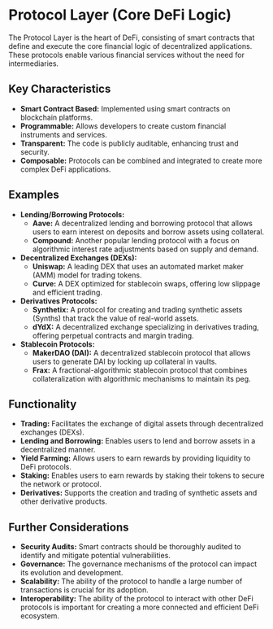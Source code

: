 # Protocol Layer (Core DeFi Logic)

The Protocol Layer is the heart of DeFi, consisting of smart contracts that define and execute the core financial logic of decentralized applications. These protocols enable various financial services without the need for intermediaries.

## Key Characteristics

- **Smart Contract Based:** Implemented using smart contracts on blockchain platforms.
- **Programmable:** Allows developers to create custom financial instruments and services.
- **Transparent:** The code is publicly auditable, enhancing trust and security.
- **Composable:** Protocols can be combined and integrated to create more complex DeFi applications.

## Examples

- **Lending/Borrowing Protocols:**
  - **Aave:** A decentralized lending and borrowing protocol that allows users to earn interest on deposits and borrow assets using collateral.
  - **Compound:** Another popular lending protocol with a focus on algorithmic interest rate adjustments based on supply and demand.
- **Decentralized Exchanges (DEXs):**
  - **Uniswap:** A leading DEX that uses an automated market maker (AMM) model for trading tokens.
  - **Curve:** A DEX optimized for stablecoin swaps, offering low slippage and efficient trading.
- **Derivatives Protocols:**
  - **Synthetix:** A protocol for creating and trading synthetic assets (Synths) that track the value of real-world assets.
  - **dYdX:** A decentralized exchange specializing in derivatives trading, offering perpetual contracts and margin trading.
- **Stablecoin Protocols:**
  - **MakerDAO (DAI):** A decentralized stablecoin protocol that allows users to generate DAI by locking up collateral in vaults.
  - **Frax:** A fractional-algorithmic stablecoin protocol that combines collateralization with algorithmic mechanisms to maintain its peg.

## Functionality

- **Trading:** Facilitates the exchange of digital assets through decentralized exchanges (DEXs).
- **Lending and Borrowing:** Enables users to lend and borrow assets in a decentralized manner.
- **Yield Farming:** Allows users to earn rewards by providing liquidity to DeFi protocols.
- **Staking:** Enables users to earn rewards by staking their tokens to secure the network or protocol.
- **Derivatives:** Supports the creation and trading of synthetic assets and other derivative products.

## Further Considerations

- **Security Audits:** Smart contracts should be thoroughly audited to identify and mitigate potential vulnerabilities.
- **Governance:** The governance mechanisms of the protocol can impact its evolution and development.
- **Scalability:** The ability of the protocol to handle a large number of transactions is crucial for its adoption.
- **Interoperability:** The ability of the protocol to interact with other DeFi protocols is important for creating a more connected and efficient DeFi ecosystem.
